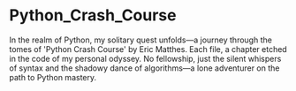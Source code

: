 # Python_Crash_Course
In the realm of Python, my solitary quest unfolds—a journey through the tomes of 'Python Crash Course' by Eric Matthes. Each file, a chapter etched in the code of my personal odyssey. No fellowship, just the silent whispers of syntax and the shadowy dance of algorithms—a lone adventurer on the path to Python mastery.
